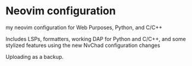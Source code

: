 # Neovim configuration
my neovim configuration for Web Purposes, Python, and C/C++

Includes LSPs, formatters, working DAP for Python and C/C++, and some stylized features using the new NvChad configuration changes

Uploading as a backup.
